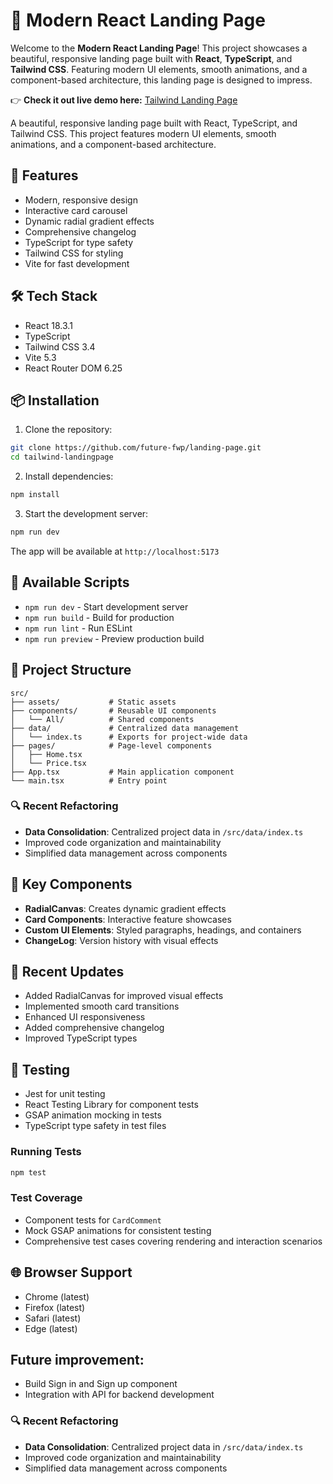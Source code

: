 # 🚀 Modern React Landing Page  

Welcome to the **Modern React Landing Page**! This project showcases a beautiful, responsive landing page built with **React**, **TypeScript**, and **Tailwind CSS**. Featuring modern UI elements, smooth animations, and a component-based architecture, this landing page is designed to impress.  

👉 **Check it out live demo here:** [Tailwind Landing Page](https://landing-page-a8f4d6.netlify.app/)  

A beautiful, responsive landing page built with React, TypeScript, and Tailwind CSS. This project features modern UI elements, smooth animations, and a component-based architecture.

## 🚀 Features

- Modern, responsive design
- Interactive card carousel
- Dynamic radial gradient effects
- Comprehensive changelog
- TypeScript for type safety
- Tailwind CSS for styling
- Vite for fast development

## 🛠️ Tech Stack

- React 18.3.1
- TypeScript
- Tailwind CSS 3.4
- Vite 5.3
- React Router DOM 6.25

## 📦 Installation

1. Clone the repository:
```bash
git clone https://github.com/future-fwp/landing-page.git
cd tailwind-landingpage
```

2. Install dependencies:
```bash
npm install
```

3. Start the development server:
```bash
npm run dev
```

The app will be available at `http://localhost:5173`

## 🔧 Available Scripts

- `npm run dev` - Start development server
- `npm run build` - Build for production
- `npm run lint` - Run ESLint
- `npm run preview` - Preview production build

## 📁 Project Structure

```
src/
├── assets/           # Static assets
├── components/       # Reusable UI components
│   └── All/          # Shared components
├── data/             # Centralized data management
│   └── index.ts      # Exports for project-wide data
├── pages/            # Page-level components
│   ├── Home.tsx
│   └── Price.tsx
├── App.tsx           # Main application component
└── main.tsx          # Entry point
```

### 🔍 Recent Refactoring
- **Data Consolidation**: Centralized project data in `/src/data/index.ts`
- Improved code organization and maintainability
- Simplified data management across components

## 🎨 Key Components

- **RadialCanvas**: Creates dynamic gradient effects
- **Card Components**: Interactive feature showcases
- **Custom UI Elements**: Styled paragraphs, headings, and containers
- **ChangeLog**: Version history with visual effects

## 🔄 Recent Updates

- Added RadialCanvas for improved visual effects
- Implemented smooth card transitions
- Enhanced UI responsiveness
- Added comprehensive changelog
- Improved TypeScript types

## 🧪 Testing

- Jest for unit testing
- React Testing Library for component tests
- GSAP animation mocking in tests
- TypeScript type safety in test files

### Running Tests

```bash
npm test
```

### Test Coverage

- Component tests for `CardComment`
- Mock GSAP animations for consistent testing
- Comprehensive test cases covering rendering and interaction scenarios

## 🌐 Browser Support

- Chrome (latest)
- Firefox (latest)
- Safari (latest)
- Edge (latest)

## Future improvement: 
- Build Sign in and Sign up component
- Integration with API for backend development




### 🔍 Recent Refactoring
- **Data Consolidation**: Centralized project data in `/src/data/index.ts`
- Improved code organization and maintainability
- Simplified data management across components



